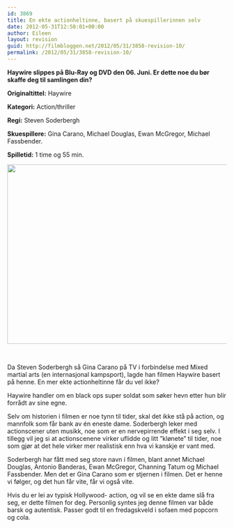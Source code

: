 ```yaml
---
id: 3869
title: En ekte actionheltinne, basert på skuespillerinnen selv
date: 2012-05-31T12:50:01+00:00
author: Eileen
layout: revision
guid: http://filmbloggen.net/2012/05/31/3858-revision-10/
permalink: /2012/05/31/3858-revision-10/
---
```

**Haywire slippes på Blu-Ray og DVD den 06. Juni. Er dette noe du bør skaffe deg til samlingen din?**

**Originaltittel:** Haywire

**Kategori:** Action/thriller

**Regi:** Steven Soderbergh

**Skuespillere:** Gina Carano, Michael Douglas, Ewan McGregor, Michael Fassbender.

**Spilletid:** 1 time og 55 min.

<a href="http://filmbloggen.net/?attachment_id=3860" rel="attachment wp-att-3860"><img class="aligncenter size-large wp-image-3860" src="http://filmbloggen.net/wp-content/uploads//2012/05/haywire-620x412.jpg" alt="" width="620" height="412" /></a>

&nbsp;

Da Steven Soderbergh så Gina Carano på TV i forbindelse med Mixed martial arts (en internasjonal kampsport), lagde han filmen Haywire basert på henne. En mer ekte actionheltinne får du vel ikke?

Haywire handler om en black ops super soldat som søker hevn etter hun blir forrådt av sine egne.

Selv om historien i filmen er noe tynn til tider, skal det ikke stå på action, og mannfolk som får bank av én eneste dame. Soderbergh leker med actionscener uten musikk, noe som er en nervepirrende effekt i seg selv. I tillegg vil jeg si at actionscenene virker uflidde og litt ”klønete” til tider, noe som gjør at det hele virker mer realistisk enn hva vi kanskje er vant med.

Soderbergh har fått med seg store navn i filmen, blant annet Michael Douglas, Antonio Banderas, Ewan McGregor, Channing Tatum og Michael Fassbender. Men det er Gina Carano som er stjernen i filmen. Det er henne vi følger, og det hun får vite, får vi også vite.

Hvis du er lei av typisk Hollywood- action, og vil se en ekte dame slå fra seg, er dette filmen for deg. Personlig syntes jeg denne filmen var både barsk og autentisk. Passer godt til en fredagskveld i sofaen med popcorn og cola.